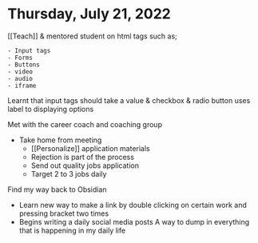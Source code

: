 # Thursday, July 21, 2022


[[Teach]] & mentored student on html tags such as;

	- Input tags
	- Forms
	- Buttons
	- video
	- audio
	- iframe
Learnt that input tags should take a value & checkbox & radio button uses label to displaying options


Met with the career coach and coaching group
- Take home from meeting
	- [[Personalize]] application materials 
	- Rejection is part of the process
	-  Send out quality jobs application
	- Target 2 to 3 jobs daily

Find my way back to Obsidian

- Learn new way to make a link by double clicking on certain work and pressing bracket two times
- Begins writing a daily social media posts
A way to dump in everything that is happening in my daily life